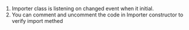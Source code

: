 1. Importer class is listening on changed event when it initial.
2. You can comment and uncomment the code in Importer constructor to verify import methed